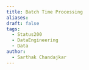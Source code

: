 ```yaml
---
title: Batch Time Processing
aliases: 
draft: false
tags:
  - Status200
  - DataEngineering
  - Data
author:
  - Sarthak Chandajkar
---
```

 

